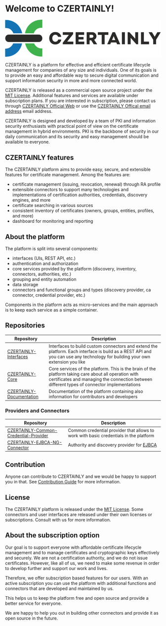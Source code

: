 # Welcome to CZERTAINLY!

![CZERTAINLY-logo](czertainly-logo/czertainly_color_H.svg)

CZERTAINLY is a platform for effective and efficient certificate lifecycle management for companies of any size and individuals. One of its goals is to provide an easy and affordable way to secure digital communication and support information security in more and more connected world.

CZERTAINLY is released as a commercial open source project under the [MIT License](LICENSE.md).
Additional features and services are available under subscription plans. If you are interested in subscription, please contact us through [CZERTAINLY Official Web](https://www.czertainly.com) or use the [CZERTAINLY Offical email address](mailto:getinfo@czertainly.com) email address.

CZERTAINLY is designed and developed by a team of PKI and information security enthusiasts with practical point of view on the certificate management in hybrid environments. PKI is the backbone of security in our daily communication and its security and easy management should be available to everyone.

## CZERTAINLY features

The CZERTAINLY platform aims to provide easy, secure, and extensible features for certificate management. Among the features are:
- certificate management (issuing, revocation, renewal) through RA profile
- extensible connectors to support many technologies and implementations of certification authorities, credentials, discovery engines, and more
- certificate searching in various sources
- consistent inventory of certificates (owners, groups, entities, profiles, and more)
- dashboard for monitoring and reporting

## About the platform

The platform is split into several components:
- interfaces (UIs, REST API, etc.)
- authentication and authorization
- core services provided by the platform (discovery, inventory, connectors, authorities, etc.)
- grouping and entity automation
- data storage
- connectors and functional groups and types (discovery provider, ca connector, credential provider, etc.)

Components in the platform acts as micro-services and the main approach is to keep each service as a simple container. 

## Repositories

| Repository                                                                                                    | Description                                                                                                                                                                                         |
|---------------------------------------------------------------------------------------------------------------|-----------------------------------------------------------------------------------------------------------------------------------------------------------------------------------------------------|
| [CZERTAINLY-Interfaces](https://github.com/3KeyCompany/CZERTAINLY-Interfaces)                                 | Interfaces to build custom connectors and extend the platform. Each interface is build as a REST API and you can use any technology for building your own extension you like                        |
| [CZERTAINLY-Core](https://github.com/3KeyCompany/CZERTAINLY-Core)                                             | Core services of the platform. This is the brain of the platform taking care about all operation with certificates and managing the connection between different types of connector implementations |
| [CZERTAINLY-Documentation](https://github.com/3KeyCompany/CZERTAINLY-Documentation)                           | Documentation of the platform containing also information for contributors and developers                                                                                                           |

### Providers and Connectors

| Repository                                                                                                    | Description                                                                           |
|---------------------------------------------------------------------------------------------------------------|---------------------------------------------------------------------------------------|
| [CZERTAINLY-Common-Credential-Provider](https://github.com/3KeyCompany/CZERTAINLY-Common-Credential-Provider) | Common credential provider that allows to work with basic credentials in the platform |
| [CZERTAINLY-EJBCA-NG-Connector](https://github.com/3KeyCompany/CZERTAINLY-EJBCA-NG-Connector)                 | Authority and discovery provider for [EJBCA](https://www.ejbca.org/)                  |

## Contribution

Anyone can contribute to CZERTAINLY and we would be happy to support you in that. See [Contribution Guide](CONTRIBUTING.md) for more information.

## License

The CZERTAINLY platform is released under the [MIT License](LICENSE.md). Some connectors and user interfaces are released under their own licenses or subscriptions. Consult with us for more information.

## About the subscription option

Our goal is to support everyone with affordable certificate lifecycle management and to manage certificates and cryptographic keys effectively and securely. We are not a certification authority, and we do not issue certificates. However, like all of us, we need to make some revenue in order to develop further and support our work and lives.

Therefore, we offer subscription based features for our users. With an active subscription you can use the platform with additional functions and connectors that are developed and maintained by us.

This helps us to keep the platform free and open source and provide a better service for everyone.

We are happy to help you out in building other connectors and provide it as open source in the future.
